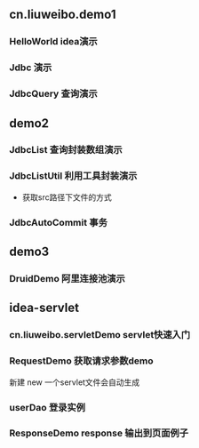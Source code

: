 ## cn.liuweibo.demo1
### HelloWorld idea演示
### Jdbc 演示
### JdbcQuery 查询演示
## demo2 
### JdbcList 查询封装数组演示
### JdbcListUtil 利用工具封装演示
 - 获取src路径下文件的方式
### JdbcAutoCommit 事务
## demo3
### DruidDemo 阿里连接池演示
## idea-servlet
### cn.liuweibo.servletDemo servlet快速入门
### RequestDemo 获取请求参数demo
新建 new 一个servlet文件会自动生成
### userDao 登录实例
### ResponseDemo response 输出到页面例子
